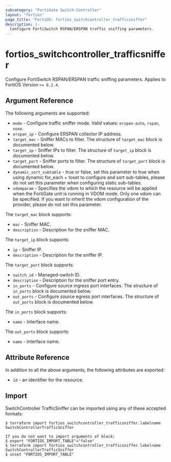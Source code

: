 ```yaml
---
subcategory: "FortiGate Switch-Controller"
layout: "fortios"
page_title: "FortiOS: fortios_switchcontroller_trafficsniffer"
description: |-
  Configure FortiSwitch RSPAN/ERSPAN traffic sniffing parameters.
---
```


# fortios_switchcontroller_trafficsniffer
Configure FortiSwitch RSPAN/ERSPAN traffic sniffing parameters. Applies to FortiOS Version `>= 6.2.4`.

## Argument Reference

The following arguments are supported:

* `mode` - Configure traffic sniffer mode. Valid values: `erspan-auto`, `rspan`, `none`.
* `erspan_ip` - Configure ERSPAN collector IP address.
* `target_mac` - Sniffer MACs to filter. The structure of `target_mac` block is documented below.
* `target_ip` - Sniffer IPs to filter. The structure of `target_ip` block is documented below.
* `target_port` - Sniffer ports to filter. The structure of `target_port` block is documented below.
* `dynamic_sort_subtable` - true or false, set this parameter to true when using dynamic for_each + toset to configure and sort sub-tables, please do not set this parameter when configuring static sub-tables.
* `vdomparam` - Specifies the vdom to which the resource will be applied when the FortiGate unit is running in VDOM mode. Only one vdom can be specified. If you want to inherit the vdom configuration of the provider, please do not set this parameter.

The `target_mac` block supports:

* `mac` - Sniffer MAC.
* `description` - Description for the sniffer MAC.

The `target_ip` block supports:

* `ip` - Sniffer IP.
* `description` - Description for the sniffer IP.

The `target_port` block supports:

* `switch_id` - Managed-switch ID.
* `description` - Description for the sniffer port entry.
* `in_ports` - Configure source ingress port interfaces. The structure of `in_ports` block is documented below.
* `out_ports` - Configure source egress port interfaces. The structure of `out_ports` block is documented below.

The `in_ports` block supports:

* `name` - Interface name.

The `out_ports` block supports:

* `name` - Interface name.


## Attribute Reference

In addition to all the above arguments, the following attributes are exported:
* `id` - an identifier for the resource.

## Import

SwitchController TrafficSniffer can be imported using any of these accepted formats:
```
$ terraform import fortios_switchcontroller_trafficsniffer.labelname SwitchControllerTrafficSniffer

If you do not want to import arguments of block:
$ export "FORTIOS_IMPORT_TABLE"="false"
$ terraform import fortios_switchcontroller_trafficsniffer.labelname SwitchControllerTrafficSniffer
$ unset "FORTIOS_IMPORT_TABLE"
```
